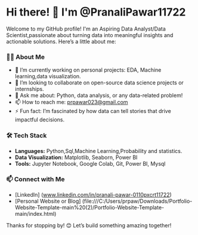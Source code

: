# Hi there! 👋 I'm @PranaliPawar11722

Welcome to my GitHub profile! I'm an Aspiring Data Analyst/Data Scientist,passionate about turning data into meaningful insights and actionable solutions. Here’s a little about me:

### 👨‍💻 About Me
- 🔭 I’m currently working on personal projects: EDA, Machine learning,data visualization.
- 👯 I’m looking to collaborate on open-source data science projects or internships.
- 💬 Ask me about: Python, data analysis, or any data-related problem!
- 📫 How to reach me: prpawar023@gmail.com
- ⚡ Fun fact: I’m fascinated by how data can tell stories that drive impactful decisions.

### 🛠️ Tech Stack
- **Languages:** Python,Sql,Machine Learning,Probability and statistics.
- **Data Visualization:** Matplotlib, Seaborn, Power BI
- **Tools:** Jupyter Notebook, Google Colab, Git, Power BI, Mysql

### 📫 Connect with Me
- [LinkedIn] (www.linkedin.com/in/pranali-pawar-0110pxcrt11722)
- [Personal Website or Blog] (file:///C:/Users/prpaw/Downloads/Portfolio-Website-Template-main%20(2)/Portfolio-Website-Template-main/index.html)

Thanks for stopping by! 😊 Let’s build something amazing together!

